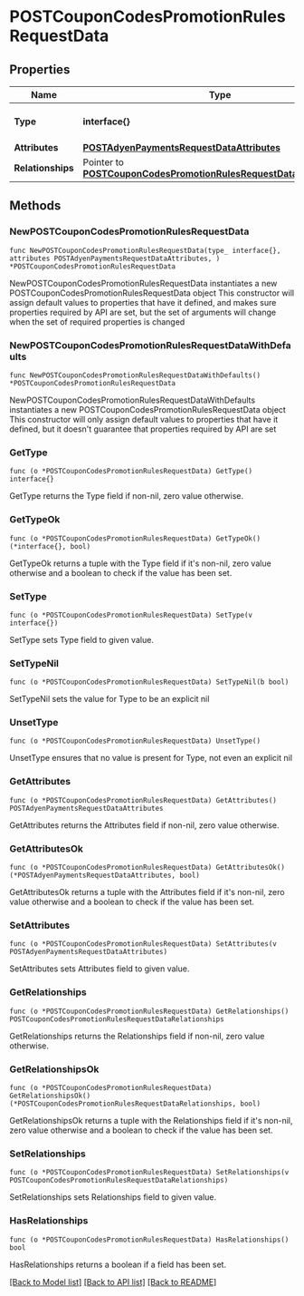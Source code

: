 # POSTCouponCodesPromotionRulesRequestData

## Properties

Name | Type | Description | Notes
------------ | ------------- | ------------- | -------------
**Type** | **interface{}** | The resource&#39;s type | 
**Attributes** | [**POSTAdyenPaymentsRequestDataAttributes**](POSTAdyenPaymentsRequestDataAttributes.md) |  | 
**Relationships** | Pointer to [**POSTCouponCodesPromotionRulesRequestDataRelationships**](POSTCouponCodesPromotionRulesRequestDataRelationships.md) |  | [optional] 

## Methods

### NewPOSTCouponCodesPromotionRulesRequestData

`func NewPOSTCouponCodesPromotionRulesRequestData(type_ interface{}, attributes POSTAdyenPaymentsRequestDataAttributes, ) *POSTCouponCodesPromotionRulesRequestData`

NewPOSTCouponCodesPromotionRulesRequestData instantiates a new POSTCouponCodesPromotionRulesRequestData object
This constructor will assign default values to properties that have it defined,
and makes sure properties required by API are set, but the set of arguments
will change when the set of required properties is changed

### NewPOSTCouponCodesPromotionRulesRequestDataWithDefaults

`func NewPOSTCouponCodesPromotionRulesRequestDataWithDefaults() *POSTCouponCodesPromotionRulesRequestData`

NewPOSTCouponCodesPromotionRulesRequestDataWithDefaults instantiates a new POSTCouponCodesPromotionRulesRequestData object
This constructor will only assign default values to properties that have it defined,
but it doesn't guarantee that properties required by API are set

### GetType

`func (o *POSTCouponCodesPromotionRulesRequestData) GetType() interface{}`

GetType returns the Type field if non-nil, zero value otherwise.

### GetTypeOk

`func (o *POSTCouponCodesPromotionRulesRequestData) GetTypeOk() (*interface{}, bool)`

GetTypeOk returns a tuple with the Type field if it's non-nil, zero value otherwise
and a boolean to check if the value has been set.

### SetType

`func (o *POSTCouponCodesPromotionRulesRequestData) SetType(v interface{})`

SetType sets Type field to given value.


### SetTypeNil

`func (o *POSTCouponCodesPromotionRulesRequestData) SetTypeNil(b bool)`

 SetTypeNil sets the value for Type to be an explicit nil

### UnsetType
`func (o *POSTCouponCodesPromotionRulesRequestData) UnsetType()`

UnsetType ensures that no value is present for Type, not even an explicit nil
### GetAttributes

`func (o *POSTCouponCodesPromotionRulesRequestData) GetAttributes() POSTAdyenPaymentsRequestDataAttributes`

GetAttributes returns the Attributes field if non-nil, zero value otherwise.

### GetAttributesOk

`func (o *POSTCouponCodesPromotionRulesRequestData) GetAttributesOk() (*POSTAdyenPaymentsRequestDataAttributes, bool)`

GetAttributesOk returns a tuple with the Attributes field if it's non-nil, zero value otherwise
and a boolean to check if the value has been set.

### SetAttributes

`func (o *POSTCouponCodesPromotionRulesRequestData) SetAttributes(v POSTAdyenPaymentsRequestDataAttributes)`

SetAttributes sets Attributes field to given value.


### GetRelationships

`func (o *POSTCouponCodesPromotionRulesRequestData) GetRelationships() POSTCouponCodesPromotionRulesRequestDataRelationships`

GetRelationships returns the Relationships field if non-nil, zero value otherwise.

### GetRelationshipsOk

`func (o *POSTCouponCodesPromotionRulesRequestData) GetRelationshipsOk() (*POSTCouponCodesPromotionRulesRequestDataRelationships, bool)`

GetRelationshipsOk returns a tuple with the Relationships field if it's non-nil, zero value otherwise
and a boolean to check if the value has been set.

### SetRelationships

`func (o *POSTCouponCodesPromotionRulesRequestData) SetRelationships(v POSTCouponCodesPromotionRulesRequestDataRelationships)`

SetRelationships sets Relationships field to given value.

### HasRelationships

`func (o *POSTCouponCodesPromotionRulesRequestData) HasRelationships() bool`

HasRelationships returns a boolean if a field has been set.


[[Back to Model list]](../README.md#documentation-for-models) [[Back to API list]](../README.md#documentation-for-api-endpoints) [[Back to README]](../README.md)


